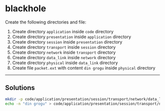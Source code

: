 # blackhole

Create the following directories and file:

1. Create directory `application` inside `code` directory
2. Create directory `presentation` inside `application` directory
3. Create directory `session` inside `presentation` directory
4. Create directory `transport` inside `session` directory
5. Create directory `network` inside `transport` directory
6. Create directory `data_link` inside `network` directory
7. Create directory `physical` inside `data_link` directory
8. Create file `packet.ext` with content `din grogu` inside `physical` directory

---

## Solutions

```sh
mkdir -p code/application/presentation/session/transport/network/data_link/physical
echo -n "din grogu" > code/application/presentation/session/transport/network/data_link/physical/packet.ext
```
